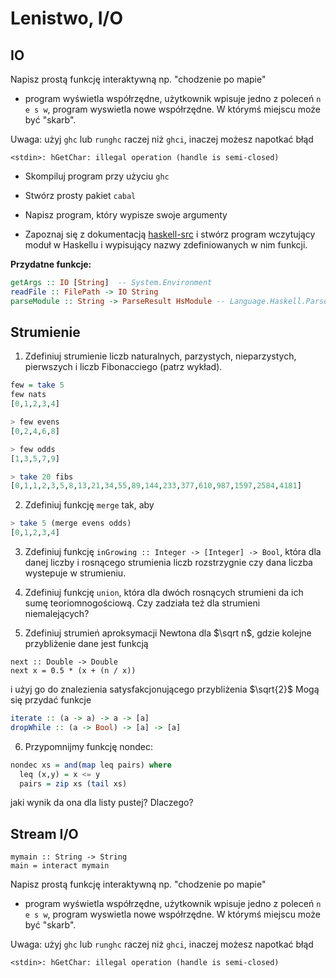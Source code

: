 # Lenistwo, I/O

## IO

Napisz prostą funkcję interaktywną np. "chodzenie po mapie"
- program wyświetla współrzędne, użytkownik wpisuje jedno z poleceń `n e s w`, program wyswietla nowe współrzędne.
W którymś miejscu może być "skarb".

Uwaga: użyj `ghc` lub `runghc` raczej niż `ghci`, inaczej możesz napotkać błąd

```
<stdin>: hGetChar: illegal operation (handle is semi-closed)
```

- Skompiluj program przy użyciu `ghc`

- Stwórz prosty pakiet `cabal`

- Napisz program, który wypisze swoje argumenty

- Zapoznaj się z dokumentacją [haskell-src](https://hackage.haskell.org/package/haskell-src) i stwórz program wczytujący moduł w Haskellu i wypisujący nazwy zdefiniowanych w nim funkcji.

**Przydatne funkcje:**
``` haskell
getArgs :: IO [String]  -- System.Environment
readFile :: FilePath -> IO String
parseModule :: String -> ParseResult HsModule -- Language.Haskell.Parser
```

## Strumienie
1.  Zdefiniuj strumienie liczb naturalnych, parzystych, nieparzystych, pierwszych i liczb Fibonacciego (patrz wykład).

``` haskell
few = take 5
few nats
[0,1,2,3,4]

> few evens
[0,2,4,6,8]

> few odds
[1,3,5,7,9]

> take 20 fibs
[0,1,1,2,3,5,8,13,21,34,55,89,144,233,377,610,987,1597,2584,4181]
```
2. Zdefiniuj funkcję `merge` tak, aby

``` haskell
> take 5 (merge evens odds)
[0,1,2,3,4]
```
3. Zdefiniuj funkcję `inGrowing :: Integer -> [Integer] -> Bool`, która dla danej liczby i rosnącego strumienia liczb rozstrzygnie czy dana liczba wystepuje w strumieniu.

4. Zdefiniuj funkcję `union`, która dla dwóch rosnących strumieni da ich sumę teoriomnogościową. Czy zadziała też dla strumieni niemalejących?

5. Zdefiniuj strumień aproksymacji Newtona dla $\sqrt n$, gdzie kolejne przybliżenie dane jest funkcją
```
next :: Double -> Double
next x = 0.5 * (x + (n / x))
```
i użyj go do znalezienia satysfakcjonującego przybliżenia $\sqrt{2}$
Mogą się przydać funkcje

``` haskell
iterate :: (a -> a) -> a -> [a]
dropWhile :: (a -> Bool) -> [a] -> [a]
```

6. Przypomnijmy funkcję nondec:

``` haskell
nondec xs = and(map leq pairs) where
  leq (x,y) = x <= y
  pairs = zip xs (tail xs)
```

jaki wynik da ona dla listy pustej? Dlaczego?


## Stream I/O

```
mymain :: String -> String
main = interact mymain
```

Napisz prostą funkcję interaktywną np. "chodzenie po mapie"
- program wyświetla współrzędne, użytkownik wpisuje jedno z poleceń `n e s w`, program wyswietla nowe współrzędne.
W którymś miejscu może być "skarb".

Uwaga: użyj `ghc` lub `runghc` raczej niż `ghci`, inaczej możesz napotkać błąd

```
<stdin>: hGetChar: illegal operation (handle is semi-closed)
```

